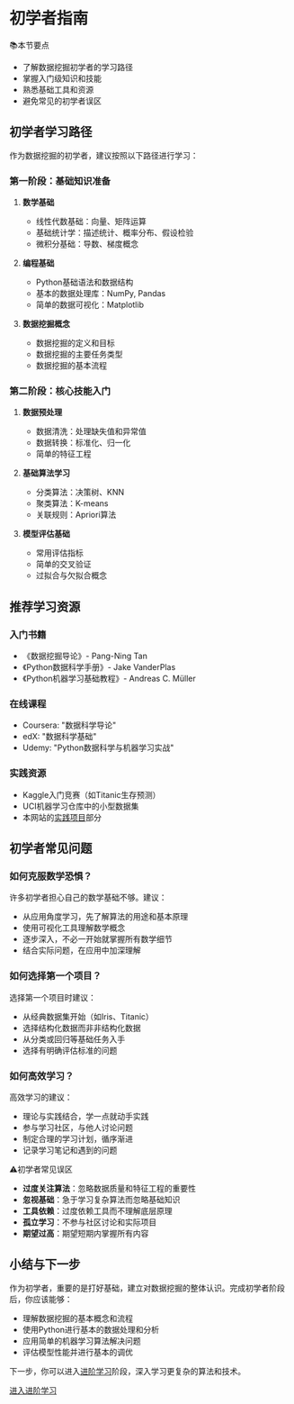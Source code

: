 # 初学者指南

<div class="knowledge-card">
  <div class="knowledge-card__title">
    <span class="icon">📚</span>本节要点
  </div>
  <div class="knowledge-card__content">
    <ul>
      <li>了解数据挖掘初学者的学习路径</li>
      <li>掌握入门级知识和技能</li>
      <li>熟悉基础工具和资源</li>
      <li>避免常见的初学者误区</li>
    </ul>
  </div>
</div>

## 初学者学习路径

作为数据挖掘的初学者，建议按照以下路径进行学习：

### 第一阶段：基础知识准备

1. **数学基础**
   - 线性代数基础：向量、矩阵运算
   - 基础统计学：描述统计、概率分布、假设检验
   - 微积分基础：导数、梯度概念

2. **编程基础**
   - Python基础语法和数据结构
   - 基本的数据处理库：NumPy, Pandas
   - 简单的数据可视化：Matplotlib

3. **数据挖掘概念**
   - 数据挖掘的定义和目标
   - 数据挖掘的主要任务类型
   - 数据挖掘的基本流程

### 第二阶段：核心技能入门

1. **数据预处理**
   - 数据清洗：处理缺失值和异常值
   - 数据转换：标准化、归一化
   - 简单的特征工程

2. **基础算法学习**
   - 分类算法：决策树、KNN
   - 聚类算法：K-means
   - 关联规则：Apriori算法

3. **模型评估基础**
   - 常用评估指标
   - 简单的交叉验证
   - 过拟合与欠拟合概念

## 推荐学习资源

### 入门书籍
- 《数据挖掘导论》- Pang-Ning Tan
- 《Python数据科学手册》- Jake VanderPlas
- 《Python机器学习基础教程》- Andreas C. Müller

### 在线课程
- Coursera: "数据科学导论"
- edX: "数据科学基础"
- Udemy: "Python数据科学与机器学习实战"

### 实践资源
- Kaggle入门竞赛（如Titanic生存预测）
- UCI机器学习仓库中的小型数据集
- 本网站的[实践项目](/projects/)部分

## 初学者常见问题

### 如何克服数学恐惧？

许多初学者担心自己的数学基础不够。建议：

- 从应用角度学习，先了解算法的用途和基本原理
- 使用可视化工具理解数学概念
- 逐步深入，不必一开始就掌握所有数学细节
- 结合实际问题，在应用中加深理解

### 如何选择第一个项目？

选择第一个项目时建议：

- 从经典数据集开始（如Iris、Titanic）
- 选择结构化数据而非非结构化数据
- 从分类或回归等基础任务入手
- 选择有明确评估标准的问题

### 如何高效学习？

高效学习的建议：

- 理论与实践结合，学一点就动手实践
- 参与学习社区，与他人讨论问题
- 制定合理的学习计划，循序渐进
- 记录学习笔记和遇到的问题

<div class="knowledge-card">
  <div class="knowledge-card__title">
    <span class="icon">⚠️</span>初学者常见误区
  </div>
  <div class="knowledge-card__content">
    <ul>
      <li><strong>过度关注算法</strong>：忽略数据质量和特征工程的重要性</li>
      <li><strong>忽视基础</strong>：急于学习复杂算法而忽略基础知识</li>
      <li><strong>工具依赖</strong>：过度依赖工具而不理解底层原理</li>
      <li><strong>孤立学习</strong>：不参与社区讨论和实际项目</li>
      <li><strong>期望过高</strong>：期望短期内掌握所有内容</li>
    </ul>
  </div>
</div>


## 小结与下一步

作为初学者，重要的是打好基础，建立对数据挖掘的整体认识。完成初学者阶段后，你应该能够：

- 理解数据挖掘的基本概念和流程
- 使用Python进行基本的数据处理和分析
- 应用简单的机器学习算法解决问题
- 评估模型性能并进行基本的调优

下一步，你可以进入[进阶学习](/learning-path/advanced.html)阶段，深入学习更复杂的算法和技术。

<div class="practice-link">
  <a href="/learning-path/advanced.html" class="button">进入进阶学习</a>
</div> 